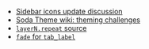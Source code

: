 * [Sidebar icons update discussion](https://forum.sublimetext.com/t/sidebar-icons-in-themes/)
* [Soda Theme wiki: theming challenges](https://github.com/buymeasoda/soda-theme/wiki/Theme-challenges-and-ideas)
* [`layerN.repeat` source](https://forum.sublimetext.com/t/layer0-texture-repeat/14687)
* [`fade` for `tab_label`](https://forum.sublimetext.com/t/soda-theme-new-sublime-text-2-ui-theme/2001/16?u=maximsmol)
